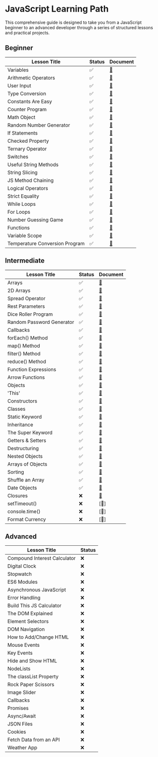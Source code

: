 # JavaScript Learning Path

This comprehensive guide is designed to take you from a JavaScript beginner to an advanced developer through a series of structured lessons and practical projects.

## Beginner

| Lesson Title                          | Status | Document                                |
|---------------------------------------|--------|------------------------------------|
| Variables                             |✅|[📄](./01_Beginner/01_variables/README.md)|
| Arithmetic Operators                  |✅|[📄](./01_Beginner/02_arithmetic-operators/README.md)|
| User Input                            |✅|[📄](./01_Beginner/03_user-input/README.md)|
| Type Conversion                       |✅|[📄](./01_Beginner/04_type-conversion/README.md)|
| Constants Are Easy                    |✅|[📄](./01_Beginner/05_constants/README.md)|
| Counter Program                       |✅|[📄](./01_Beginner/06_counter-program/README.md)|
| Math Object                           |✅|[📄](./01_Beginner/07_math-object/README.md)|
| Random Number Generator               |✅|[📄](./01_Beginner/08_random-number-generator/README.md)|
| If Statements                         |✅|[📄](./01_Beginner/09_if-statements/README.md)|
| Checked Property                      |✅|[📄](./01_Beginner/10_checked-property/README.md)|
| Ternary Operator                      |✅|[📄](./01_Beginner/11_ternary-operator/README.md)|
| Switches                              |✅|[📄](./01_Beginner/12_switches/README.md)|
| Useful String Methods                 |✅|[📄](./01_Beginner/13_strings-methods/README.md)|
| String Slicing                        |✅|[📄](./01_Beginner/14_string-slices/README.md)|
| JS Method Chaining                    |✅|[📄](./01_Beginner/15_method-chaining/README.md)|
| Logical Operators                     |✅|[📄](./01_Beginner/16_logical-operators/README.md)|
| Strict Equality                       |✅|[📄](./01_Beginner/17_strict-equality/README.md)|
| While Loops                           |✅|[📄](./01_Beginner/18_while-loops/README.md)|
| For Loops                             |✅|[📄](./01_Beginner/19_for-loops/README.md)|
| Number Guessing Game                  |✅|[📄](./01_Beginner/20_number-guessing-game/README.md)|
| Functions                             |✅|[📄](./01_Beginner/21_functions/README.md)|
| Variable Scope                        |✅|[📄](./01_Beginner/22_variable-scopes/README.md)|
| Temperature Conversion Program        |✅|[📄](./01_Beginner/23_temperature-conversion-program/README.md)|

## Intermediate


| Lesson Title             | Status | Document |
|--------------------------|--------|----------|
| Arrays                   | ✅      |  [📄](./02_Intermediate/01_arrays/README.md)        |
| 2D Arrays                | ✅      |  [📄](./02_Intermediate/02_2d-arrays/README.md)     |
| Spread Operator          | ✅      |  [📄](./02_Intermediate/03_spread-operators/README.md)         |
| Rest Parameters          | ✅      |  [📄](./02_Intermediate/04_REST-parameters/README.md)        |
| Dice Roller Program      | ✅      |  [📄](./02_Intermediate/05_dice-roller-program/README.md)        |
| Random Password Generator| ✅      |  [📄](./02_Intermediate/06_Build_a_random_password_generator/README.md)        |
| Callbacks                | ✅      |  [📄](./02_Intermediate/07_Learn_CALLBACKS/README.md)        |
| forEach() Method         | ✅      |  [📄](./02_Intermediate/08_forEach()/README.md)        |
| map() Method             | ✅      |  [📄](./02_Intermediate/09_map()/README.md)        |
| filter() Method          | ✅      |  [📄](./02_Intermediate/10_filter()/README.md)        |
| reduce() Method          | ✅      |  [📄](./02_Intermediate/11_reduce()/README.md)        |
| Function Expressions     | ✅      |  [📄](./02_Intermediate/12_FUNCTION_EXPRESSIONS/README.md)        |
| Arrow Functions          | ✅      |  [📄](./02_Intermediate/13_Learn_ARROW_FUNCTIONS/README.md)        |
| Objects                  | ✅      |  [📄](./02_Intermediate/14_Learn_OBJECTS/README.md)        |
| 'This'                   | ✅      |  [📄](./02_Intermediate/15_What_is_THIS_in/README.md)        |
| Constructors             | ✅      |  [📄](./02_Intermediate/16_CONSTRUCTORS/README.md)        |
| Classes                  | ✅      |  [📄](./02_Intermediate/17_Learn_CLASSES/README.md)        |
| Static Keyword           | ✅      |  [📄](./02_Intermediate/18_Learn_STATIC_keyword/README.md)        |
| Inheritance              | ✅      |  [📄](./02_Intermediate/19_Learn_INHERITANCE/README.md)        |
| The Super Keyword        | ✅      |  [📄](./02_Intermediate/19_Learn_INHERITANCE/README.md)        |
| Getters & Setters        | ✅      |  [📄](./02_Intermediate/21_GETTERS_&_SETTERS/README.md)        |
| Destructuring            | ✅      |  [📄](./02_Intermediate/22_DESTRUCTURING/README.md)        |
| Nested Objects           | ✅      |  [📄](./02_Intermediate/23_Learn_NESTED_OBJECTS/README.md)        |
| Arrays of Objects        | ✅      |  [📄](./02_Intermediate/24_ARRAYS_of_OBJECTS/README.md)        |
| Sorting                  | ✅      |  [📄](./02_Intermediate/25_Learn_SORTING/README.md)        |
| Shuffle an Array         | ✅      |  [📄](./02_Intermediate/26_How_to_SHUFFLE_AN_ARRAY/README.md)        |
| Date Objects             | ✅      |  [📄](./02_Intermediate/27_Learn_DATE_objects/README.md)        |
| Closures                 | ❌      |  [📄](./02_Intermediate/28_Learn_CLOSURES/README.md)       |
| setTimeout()             | ❌      |  [📄]        |
| console.time()           | ❌      |  [📄]        |
| Format Currency          | ❌      |  [📄]        |
## Advanced

| Lesson Title                          | Status |
|---------------------------------------|--------|
| Compound Interest Calculator          |❌|
| Digital Clock                         |❌|
| Stopwatch                             |❌|
| ES6 Modules                           |❌|
| Asynchronous JavaScript               |❌|
| Error Handling                        |❌|
| Build This JS Calculator              |❌|
| The DOM Explained                     |❌|
| Element Selectors                     |❌|
| DOM Navigation                        |❌|
| How to Add/Change HTML                |❌|
| Mouse Events                          |❌|
| Key Events                            |❌|
| Hide and Show HTML                    |❌|
| NodeLists                             |❌|
| The classList Property                |❌|
| Rock Paper Scissors                   |❌|
| Image Slider                          |❌|
| Callbacks                             |❌|
| Promises                              |❌|
| Async/Await                           |❌|
| JSON Files                            |❌|
| Cookies                               |❌|
| Fetch Data from an API                |❌|
| Weather App                           |❌|